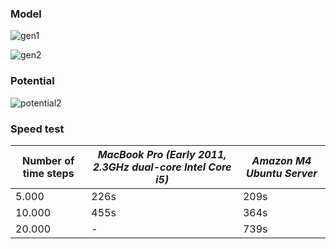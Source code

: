 ### Model

![gen1](https://cloud.githubusercontent.com/assets/15310535/23587575/baa0e636-01c0-11e7-824c-a214f8bf71fe.jpg)

![gen2](https://cloud.githubusercontent.com/assets/15310535/23587574/baa04064-01c0-11e7-88a0-fea6896de87c.jpg)

### Potential
![potential2](https://cloud.githubusercontent.com/assets/15310535/23588980/8c1f3086-01d6-11e7-932d-7e00595a92d5.jpg)

### Speed test 

| Number of time steps | _MacBook Pro (Early 2011, 2.3GHz dual-core Intel Core i5)_ | _Amazon M4 Ubuntu Server_ |
| ------------- | ------------- | --------- |
|  5.000 | 226s | 209s |
| 10.000 | 455s | 364s |
| 20.000 | - | 739s |


